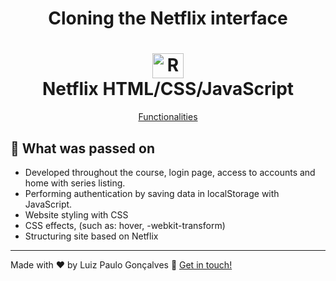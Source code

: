 <h1 align="center">Cloning the Netflix interface</h1>

<h1 align="center">
    <img alt="React logo" width="50px" height="40px" src="https://github.com/luizpaulogroup/html-netflix/blob/master/assets/netflix.png" />
    <br>
    Netflix HTML/CSS/JavaScript
</h1>

<p align="center">
  <a href="#pencil-What-was-passed-on">Functionalities</a>
</p>

## :pencil: What was passed on

- Developed throughout the course, login page, access to accounts and home with series listing.
- Performing authentication by saving data in localStorage with JavaScript.
- Website styling with CSS
- CSS effects, (such as: hover, -webkit-transform)
- Structuring site based on Netflix

---

Made with ♥ by Luiz Paulo Gonçalves :wave: [Get in touch!](https://www.linkedin.com/in/luiz-paulo/)
